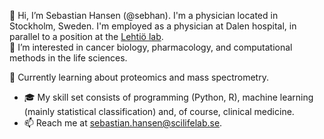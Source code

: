 👋 Hi, I’m Sebastian Hansen (@sebhan). I'm a physician located in Stockholm, Sweden. I'm employed as a physician at Dalen hospital, in parallel to a position at the [Lehtiö lab].  
🔎 I’m interested in cancer biology, pharmacology, and computational methods in the life sciences.  

🌱 Currently learning about proteomics and mass spectrometry.
- 🎓 My skill set consists of programming (Python, R), machine learning (mainly statistical classification) and, of course, clinical medicine.
- 📫 Reach me at <sebastian.hansen@scilifelab.se>.

[Lehtiö lab]: https://ki.se/en/onkpat/janne-lehtios-group

<!---
sebhan/sebhan is a ✨ special ✨ repository because its `README.md` (this file) appears on your GitHub profile.
You can click the Preview link to take a look at your changes.
--->
